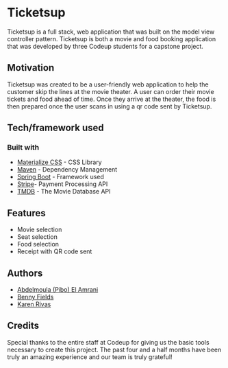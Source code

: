 # Ticketsup
Ticketsup is a full stack, web application that was built on the model view controller pattern. 
Ticketsup is both a movie and food booking application that was developed by three Codeup students for a capstone project.

## Motivation
Ticketsup was created to be a user-friendly web application to help the customer skip the lines at the movie theater. A user can order their movie tickets and food ahead of time. Once they arrive at the theater, the food is then prepared once the user scans in using a qr code sent by Ticketsup. 

## Tech/framework used
### Built with
* [Materialize CSS](https://materializecss.com/) - CSS Library
* [Maven](https://maven.apache.org/) - Dependency Management
* [Spring Boot](https://spring.io/projects/spring-boot) - Framework used
* [Stripe](https://stripe.com/get-started?&utm_campaign=paid_brand&utm_medium=cpc&utm_source=google&ad_content=272694926138&utm_term=stripe%20api&utm_matchtype=e&utm_adposition1t1&utm_device=c&gclid=CjwKCAiAqOriBRAfEiwAEb9oXVEwys0Q352Jn9ugKlCGp1fF4ADmvM-WFZVVGmkpB579DokFDcvXkhoC-m8QAvD_BwE)- Payment Processing API
* [TMDB](https://www.themoviedb.org/documentation/api) - The Movie Database API

## Features
- Movie selection
- Seat selection
- Food selection
- Receipt with QR code sent

## Authors
* [Abdelmoula (Pibo) El Amrani](https://github.com/AbdelmoulaElAmrani)
* [Benny Fields](https://github.com/benny-fields3rd)
* [Karen Rivas](https://github.com/karen-rivas0410)

## Credits
Special thanks to the entire staff at Codeup for giving us the basic tools necessary to create this project.
The past four and a half months have been truly an amazing experience and our team is truly grateful! 
